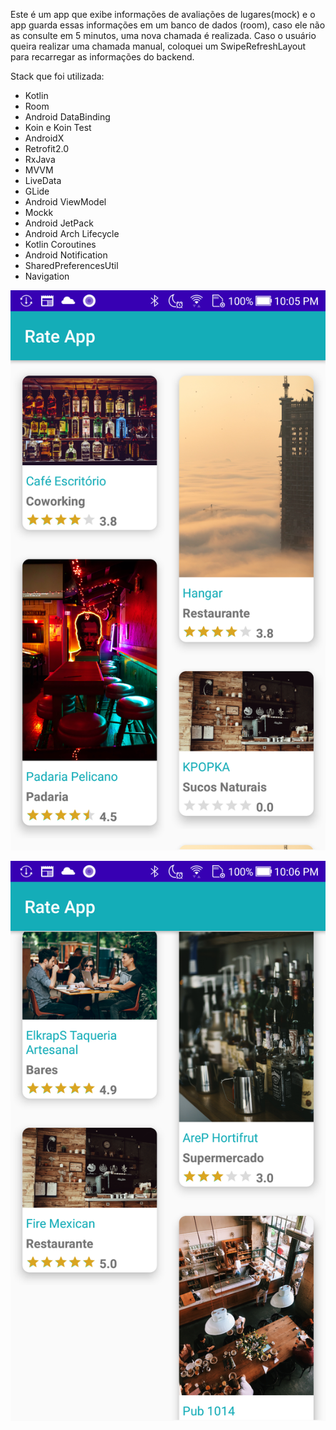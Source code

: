 Este é um app que exibe informações de avaliações de lugares(mock) e o app guarda essas informações em um banco de dados (room), caso ele não as consulte em 5 minutos, uma nova chamada é realizada. Caso o usuário queira realizar uma chamada manual, coloquei um SwipeRefreshLayout para recarregar as informações do backend. 


Stack que foi utilizada:

- Kotlin
- Room 
- Android DataBinding
- Koin e Koin Test
- AndroidX
- Retrofit2.0
- RxJava
- MVVM
- LiveData
- GLide
- Android ViewModel
- Mockk
- Android JetPack
- Android Arch Lifecycle
- Kotlin Coroutines
- Android Notification
- SharedPreferencesUtil
- Navigation


![alt text](https://github.com/RodrigoGontijo/RateApp/blob/master/app/device-2020-07-12-220543.png)


![alt text](https://github.com/RodrigoGontijo/RateApp/blob/master/app/device-2020-07-12-220621.png)
